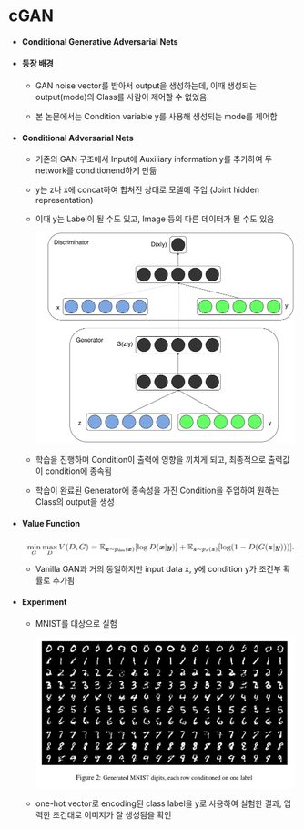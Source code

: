 # cGAN

* #### Conditional Generative Adversarial Nets

* #### 등장 배경

  * GAN noise vector를 받아서 output을 생성하는데, 이때 생성되는 output(mode)의 Class를 사람이 제어할 수 없었음. 

  * 본 논문에서는 Condition variable y를 사용해 생성되는 mode를 제어함

    

* #### Conditional Adversarial Nets

  * 기존의 GAN 구조에서 Input에 Auxiliary information y를 추가하여 두 network를 conditionend하게 만듦

  * y는 z나 x에 concat하여 합쳐진 상태로 모델에 주입 (Joint hidden representation)

  * 이때 y는 Label이 될 수도 있고, Image 등의 다른 데이터가 될 수도 있음

    <img src="images/cgan1.png" />

  * 학습을 진행하며 Condition이 출력에 영향을 끼치게 되고, 최종적으로 출력값이 condition에 종속됨

  * 학습이 완료된 Generator에 종속성을 가진 Condition을 주입하여 원하는 Class의 output을 생성

    

* #### Value Function

  <img src="images/cgan2.png" />

  * Vanilla GAN과 거의 동일하지만 input data x, y에 condition y가 조건부 확률로 추가됨




* #### Experiment

  * MNIST를 대상으로 실험

    <img src="images/cgan3.jpg" />

  * one-hot vector로 encoding된 class label을 y로 사용하여 실험한 결과, 입력한 조건대로 이미지가 잘 생성됨을 확인
